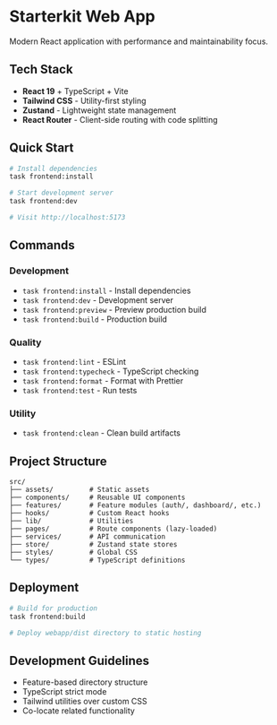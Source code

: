 # Starterkit Web App

Modern React application with performance and maintainability focus.

## Tech Stack

- **React 19** + TypeScript + Vite
- **Tailwind CSS** - Utility-first styling
- **Zustand** - Lightweight state management
- **React Router** - Client-side routing with code splitting

## Quick Start

```bash
# Install dependencies
task frontend:install

# Start development server
task frontend:dev

# Visit http://localhost:5173
```

## Commands

### Development
- `task frontend:install` - Install dependencies
- `task frontend:dev` - Development server
- `task frontend:preview` - Preview production build
- `task frontend:build` - Production build

### Quality
- `task frontend:lint` - ESLint
- `task frontend:typecheck` - TypeScript checking
- `task frontend:format` - Format with Prettier
- `task frontend:test` - Run tests

### Utility
- `task frontend:clean` - Clean build artifacts

## Project Structure

```
src/
├── assets/         # Static assets
├── components/     # Reusable UI components
├── features/       # Feature modules (auth/, dashboard/, etc.)
├── hooks/          # Custom React hooks
├── lib/            # Utilities
├── pages/          # Route components (lazy-loaded)
├── services/       # API communication
├── store/          # Zustand state stores
├── styles/         # Global CSS
└── types/          # TypeScript definitions
```

## Deployment

```bash
# Build for production
task frontend:build

# Deploy webapp/dist directory to static hosting
```

## Development Guidelines

- Feature-based directory structure
- TypeScript strict mode
- Tailwind utilities over custom CSS
- Co-locate related functionality
